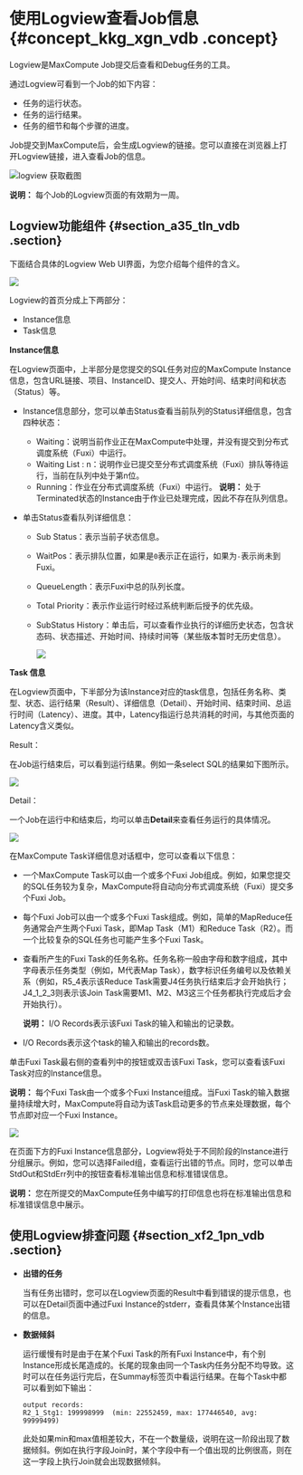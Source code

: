 # 使用Logview查看Job信息 {#concept_kkg_xgn_vdb .concept}

Logview是MaxCompute Job提交后查看和Debug任务的工具。

通过Logview可看到一个Job的如下内容：

-   任务的运行状态。
-   任务的运行结果。
-   任务的细节和每个步骤的进度。

Job提交到MaxCompute后，会生成Logview的链接。您可以直接在浏览器上打开Logview链接，进入查看Job的信息。

![logview 获取截图](http://static-aliyun-doc.oss-cn-hangzhou.aliyuncs.com/assets/img/12086/156870291460802_zh-CN.png)

**说明：** 每个Job的Logview页面的有效期为一周。

## Logview功能组件 {#section_a35_tln_vdb .section}

下面结合具体的Logview Web UI界面，为您介绍每个组件的含义。

![](http://static-aliyun-doc.oss-cn-hangzhou.aliyuncs.com/assets/img/12086/15687029142353_zh-CN.png)

Logview的首页分成上下两部分：

-   Instance信息
-   Task信息

**Instance信息**

在Logview页面中，上半部分是您提交的SQL任务对应的MaxCompute Instance信息，包含URL链接、项目、InstanceID、提交人、开始时间、结束时间和状态（Status）等。

-   Instance信息部分，您可以单击Status查看当前队列的Status详细信息，包含四种状态：

    -   Waiting：说明当前作业正在MaxCompute中处理，并没有提交到分布式调度系统（Fuxi）中运行。
    -   Waiting List : n：说明作业已提交至分布式调度系统（Fuxi）排队等待运行，当前在队列中处于第n位。
    -   Running：作业在分布式调度系统（Fuxi）中运行。
    **说明：** 处于Terminated状态的Instance由于作业已处理完成，因此不存在队列信息。

-   单击Status查看队列详细信息：
    -   Sub Status：表示当前子状态信息。
    -   WaitPos：表示排队位置，如果是`0`表示正在运行，如果为`-`表示尚未到Fuxi。
    -   QueueLength：表示Fuxi中总的队列长度。
    -   Total Priority：表示作业运行时经过系统判断后授予的优先级。
    -   SubStatus History：单击后，可以查看作业执行的详细历史状态，包含状态码、状态描述、开始时间、持续时间等（某些版本暂时无历史信息）。

        ![](http://static-aliyun-doc.oss-cn-hangzhou.aliyuncs.com/assets/img/12086/15687029152356_zh-CN.png)


**Task 信息**

在Logview页面中，下半部分为该Instance对应的task信息，包括任务名称、类型、状态、运行结果（Result）、详细信息（Detail）、开始时间、结束时间、总运行时间（Latency）、进度。其中，Latency指运行总共消耗的时间，与其他页面的Latency含义类似。

Result：

在Job运行结束后，可以看到运行结果。例如一条select SQL的结果如下图所示。

![](http://static-aliyun-doc.oss-cn-hangzhou.aliyuncs.com/assets/img/12086/15687029152365_zh-CN.png)

Detail：

一个Job在运行中和结束后，均可以单击**Detail**来查看任务运行的具体情况。

![](http://static-aliyun-doc.oss-cn-hangzhou.aliyuncs.com/assets/img/12086/15687029152366_zh-CN.png)

在MaxCompute Task详细信息对话框中，您可以查看以下信息：

-   一个MaxCompute Task可以由一个或多个Fuxi Job组成。例如，如果您提交的SQL任务较为复杂，MaxCompute将自动向分布式调度系统（Fuxi）提交多个Fuxi Job。
-   每个Fuxi Job可以由一个或多个Fuxi Task组成。例如，简单的MapReduce任务通常会产生两个Fuxi Task，即Map Task（M1）和Reduce Task（R2）。而一个比较复杂的SQL任务也可能产生多个Fuxi Task。
-   查看所产生的Fuxi Task的任务名称。任务名称一般由字母和数字组成，其中字母表示任务类型（例如，M代表Map Task），数字标识任务编号以及依赖关系（例如，R5\_4表示该Reduce Task需要J4任务执行结束后才会开始执行；J4\_1\_2\_3则表示该Join Task需要M1、M2、M3这三个任务都执行完成后才会开始执行）。

    **说明：** I/O Records表示该Fuxi Task的输入和输出的记录数。

-   I/O Records表示这个task的输入和输出的records数。

单击Fuxi Task最右侧的查看列中的按钮或双击该Fuxi Task，您可以查看该Fuxi Task对应的Instance信息。

**说明：** 每个Fuxi Task由一个或多个Fuxi Instance组成。当Fuxi Task的输入数据量持续增大时，MaxCompute将自动为该Task启动更多的节点来处理数据，每个节点即对应一个Fuxi Instance。

![](http://static-aliyun-doc.oss-cn-hangzhou.aliyuncs.com/assets/img/12086/15687029152367_zh-CN.png)

在页面下方的Fuxi Instance信息部分，Logview将处于不同阶段的Instance进行分组展示。例如，您可以选择Failed组，查看运行出错的节点。同时，您可以单击StdOut和StdErr列中的按钮查看标准输出信息和标准错误信息。

**说明：** 您在所提交的MaxCompute任务中编写的打印信息也将在标准输出信息和标准错误信息中展示。

## 使用Logview排查问题 {#section_xf2_1pn_vdb .section}

-   **出错的任务** 

    当有任务出错时，您可以在Logview页面的Result中看到错误的提示信息，也可以在Detail页面中通过Fuxi Instance的stderr，查看具体某个Instance出错的信息。

-   **数据倾斜** 

    运行缓慢有时是由于在某个Fuxi Task的所有Fuxi Instance中，有个别Instance形成长尾造成的。长尾的现象由同一个Task内任务分配不均导致。这时可以在任务运行完后，在Summay标签页中看运行结果。在每个Task中都可以看到如下输出：

    ``` {#codeblock_3sw_81x_f5b}
    output records:
    R2_1_Stg1: 199998999  (min: 22552459, max: 177446540, avg: 99999499)
    ```

    此处如果min和max值相差较大，不在一个数量级，说明在这一阶段出现了数据倾斜。例如在执行字段Join时，某个字段中有一个值出现的比例很高，则在这一字段上执行Join就会出现数据倾斜。



